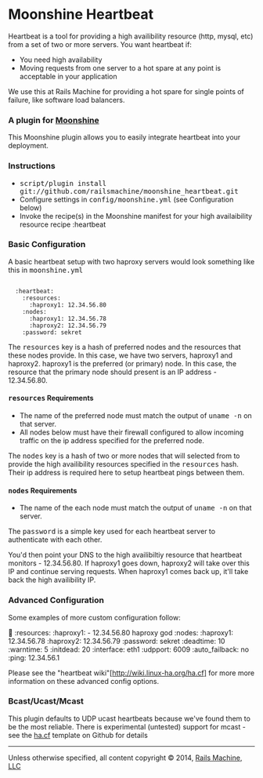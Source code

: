 # Moonshine Heartbeat

Heartbeat is a tool for providing a high availibility resource (http, mysql,
etc) from a set of two or more servers. You want heartbeat if:

* You need high availability
* Moving requests from one server to a hot spare at any point is acceptable in
  your application

We use this at Rails Machine for providing a hot spare for single points of
failure, like software load balancers.

### A plugin for [Moonshine](http://github.com/railsmachine/moonshine)

This Moonshine plugin allows you to easily integrate heartbeat into your
deployment.

### Instructions

* <tt>script/plugin install git://github.com/railsmachine/moonshine_heartbeat.git</tt>
* Configure settings in <tt>config/moonshine.yml</tt> (see Configuration below)
* Invoke the recipe(s) in the Moonshine manifest for your high availaibility resource
    recipe :heartbeat

### Basic Configuration

A basic heartbeat setup with two haproxy servers would look something like
this in <tt>moonshine.yml</tt>

<pre><code>
  :heartbeat:
    :resources:
      :haproxy1: 12.34.56.80
    :nodes:
      :haproxy1: 12.34.56.78
      :haproxy2: 12.34.56.79
    :password: sekret
</code></pre>

The <tt>resources</tt> key is a hash of preferred nodes and the resources that
these nodes provide. In this case, we have two servers, haproxy1 and haproxy2.
haproxy1 is the preferred (or primary) node. In this case, the resource that
the primary node should present is an IP address - 12.34.56.80.

#### <tt>resources</tt> Requirements

* The name of the preferred node must match the output of <tt>uname -n</tt> on
  that server.
* All nodes below must have their firewall configured to allow incoming
  traffic on the ip address specified for the preferred node.

The <tt>nodes</tt> key is a hash of two or more nodes that will selected from
to provide the high availibility resources specified in the <tt>resources</tt>
hash. Their ip address is required here to setup heartbeat pings between them.

#### <tt>nodes</tt> Requirements

* The name of the each node must match the output of <tt>uname -n</tt> on
  that server.

The <tt>password</tt> is a simple key used for each heartbeat server to
authenticate with each other.

You'd then point your DNS to the high availibiltiy resource that heartbeat
monitors - 12.34.56.80. If haproxy1 goes down, haproxy2 will take over this IP
and continue serving requests. When haproxy1 comes back up, it'll take back
the high availibility IP.

### Advanced Configuration

Some examples of more custom configuration follow:

  :heartbeat:
    :resources:
      :haproxy1: -
        12.34.56.80
        haproxy
        god
    :nodes:
      :haproxy1: 12.34.56.78
      :haproxy2: 12.34.56.79
    :password: sekret
    :deadtime: 10
    :warntime: 5
    :initdead: 20
    :interface: eth1
    :udpport: 6009
    :auto_failback: no
    :ping: 12.34.56.1

Please see the "heartbeat wiki"[http://wiki.linux-ha.org/ha.cf] for more
more information on these advanced config options.

### Bcast/Ucast/Mcast

This plugin defaults to UDP ucast heartbeats because we've found them to be
the most reliable. There is experimental (untested) support for mcast - see
the [ha.cf](https://github.com/railsmachine/moonshine_heartbeat/blob/master/lib/templates/ha.cf)
template on Github for details

***

Unless otherwise specified, all content copyright &copy; 2014, [Rails Machine, LLC](http://railsmachine.com)
